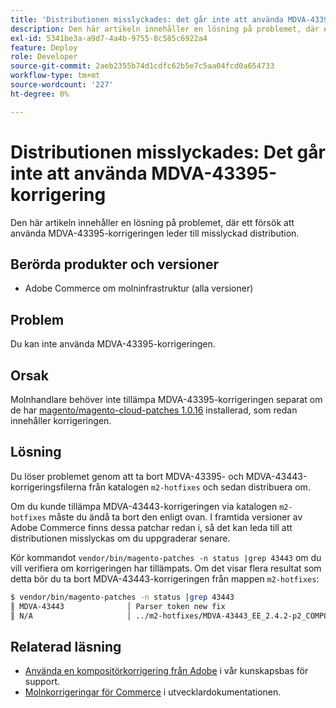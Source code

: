 ```yaml
---
title: 'Distributionen misslyckades: det går inte att använda MDVA-43395-korrigering'
description: Den här artikeln innehåller en lösning på problemet, där ett försök att använda MDVA-43395-korrigeringen leder till misslyckad distribution.
exl-id: 5341be3a-a9d7-4a4b-9755-8c585c6922a4
feature: Deploy
role: Developer
source-git-commit: 2aeb2355b74d1cdfc62b5e7c5aa04fcd0a654733
workflow-type: tm+mt
source-wordcount: '227'
ht-degree: 0%

---
```


# Distributionen misslyckades: Det går inte att använda MDVA-43395-korrigering

Den här artikeln innehåller en lösning på problemet, där ett försök att använda MDVA-43395-korrigeringen leder till misslyckad distribution.

## Berörda produkter och versioner

* Adobe Commerce om molninfrastruktur (alla versioner)

## Problem

Du kan inte använda MDVA-43395-korrigeringen.

## Orsak

Molnhandlare behöver inte tillämpa MDVA-43395-korrigeringen separat om de har [magento/magento-cloud-patches 1.0.16](https://experienceleague.adobe.com/en/docs/commerce-cloud-service/user-guide/release-notes/cloud-patches#v1016) installerad, som redan innehåller korrigeringen.

## Lösning

Du löser problemet genom att ta bort MDVA-43395- och MDVA-43443-korrigeringsfilerna från katalogen `m2-hotfixes` och sedan distribuera om.

Om du kunde tillämpa MDVA-43443-korrigeringen via katalogen `m2-hotfixes` måste du ändå ta bort den enligt ovan. I framtida versioner av Adobe Commerce finns dessa patchar redan i, så det kan leda till att distributionen misslyckas om du uppgraderar senare.

Kör kommandot `vendor/bin/magento-patches -n status |grep 43443` om du vill verifiera om korrigeringen har tillämpats.
Om det visar flera resultat som detta bör du ta bort MDVA-43443-korrigeringen från mappen `m2-hotfixes`:

```bash
$ vendor/bin/magento-patches -n status |grep 43443
║ MDVA-43443              │ Parser token new fix                                         │ Other           │ Adobe Commerce Support │ Applied     │ Patch type: Required                                     ║
║ N/A                     │ ../m2-hotfixes/MDVA-43443_EE_2.4.2-p2_COMPOSER_v1.patch      │ Other           │ Local                  │ Applied     │ Patch type: Custom                                       ║
```

## Relaterad läsning

* [Använda en kompositörkorrigering från Adobe](/help/how-to/general/how-to-apply-a-composer-patch-provided-by-magento.md) i vår kunskapsbas för support.
* [Molnkorrigeringar för Commerce](https://experienceleague.adobe.com/en/docs/commerce-cloud-service/user-guide/release-notes/cloud-patches#v1016) i utvecklardokumentationen.
